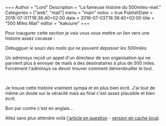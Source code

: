 +++
Author = "Lord"
Description = "La fameuse histoire du 500miles-mail."
Categories = ["web", "mail"]
menu = "main"
notoc = true
PublishDate = 2018-07-01T18:38:40+02:00
date = 2018-07-03T18:38:40+02:00
title = "500 Miles Mail"
editor = "kakoune"
+++

Pour inaugurer cette section je vais vous vous mettre un lien vers une histoire assez cocasse :

*Débugguer le souci des mails qui ne peuvent dépasser les 500miles.*

Un adminsys reçoit un appel d'un directeur de son organisation qui ne parvient plus à envoyer de mails à des destinataires à plus de 500 miles.
Forcément l'adminsys va devoir trouver comment démerdouiller le tout.

<br>

Je trouve cette histoire vraiment sympa et en plus bien écrit.
J'ai tout de même un doute sur la véracité mais au final c'est assez plausible et bien écrit.

Bon par contre c'est en anglais…

Allez sans plus attendre voilà [l'article en question](http://www.ibiblio.org/harris/500milemail.html) - [version en cache local](original).

